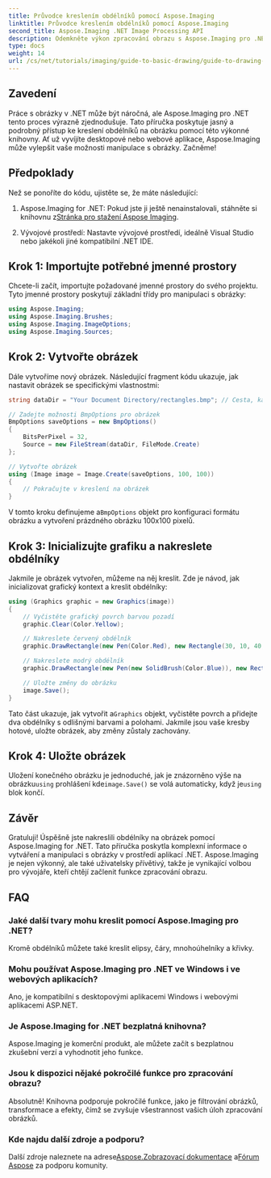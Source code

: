 ```yaml
---
title: Průvodce kreslením obdélníků pomocí Aspose.Imaging
linktitle: Průvodce kreslením obdélníků pomocí Aspose.Imaging
second_title: Aspose.Imaging .NET Image Processing API
description: Odemkněte výkon zpracování obrazu s Aspose.Imaging pro .NET v tomto komplexním průvodci. Naučte se vytvářet a manipulovat s obrázky, konkrétně se zaměřte na kreslení obdélníků s přizpůsobenými barvami a velikostmi.
type: docs
weight: 14
url: /cs/net/tutorials/imaging/guide-to-basic-drawing/guide-to-drawing-rectangle/
---
```

## Zavedení

Práce s obrázky v .NET může být náročná, ale Aspose.Imaging pro .NET tento proces výrazně zjednodušuje. Tato příručka poskytuje jasný a podrobný přístup ke kreslení obdélníků na obrázku pomocí této výkonné knihovny. Ať už vyvíjíte desktopové nebo webové aplikace, Aspose.Imaging může vylepšit vaše možnosti manipulace s obrázky. Začněme!

## Předpoklady

Než se ponoříte do kódu, ujistěte se, že máte následující:

1.  Aspose.Imaging for .NET: Pokud jste ji ještě nenainstalovali, stáhněte si knihovnu z[Stránka pro stažení Aspose Imaging](https://releases.aspose.com/imaging/net/).

2. Vývojové prostředí: Nastavte vývojové prostředí, ideálně Visual Studio nebo jakékoli jiné kompatibilní .NET IDE.

## Krok 1: Importujte potřebné jmenné prostory

Chcete-li začít, importujte požadované jmenné prostory do svého projektu. Tyto jmenné prostory poskytují základní třídy pro manipulaci s obrázky:

```csharp
using Aspose.Imaging;
using Aspose.Imaging.Brushes;
using Aspose.Imaging.ImageOptions;
using Aspose.Imaging.Sources;
```

## Krok 2: Vytvořte obrázek

Dále vytvoříme nový obrázek. Následující fragment kódu ukazuje, jak nastavit obrázek se specifickými vlastnostmi:

```csharp
string dataDir = "Your Document Directory/rectangles.bmp"; // Cesta, kam bude obrázek uložen

// Zadejte možnosti BmpOptions pro obrázek
BmpOptions saveOptions = new BmpOptions()
{
    BitsPerPixel = 32,
    Source = new FileStream(dataDir, FileMode.Create)
};

// Vytvořte obrázek
using (Image image = Image.Create(saveOptions, 100, 100))
{
    // Pokračujte v kreslení na obrázek
}
```

 V tomto kroku definujeme a`BmpOptions` objekt pro konfiguraci formátu obrázku a vytvoření prázdného obrázku 100x100 pixelů.

## Krok 3: Inicializujte grafiku a nakreslete obdélníky

Jakmile je obrázek vytvořen, můžeme na něj kreslit. Zde je návod, jak inicializovat grafický kontext a kreslit obdélníky:

```csharp
using (Graphics graphic = new Graphics(image))
{
    // Vyčistěte grafický povrch barvou pozadí
    graphic.Clear(Color.Yellow);

    // Nakreslete červený obdélník
    graphic.DrawRectangle(new Pen(Color.Red), new Rectangle(30, 10, 40, 80));

    // Nakreslete modrý obdélník
    graphic.DrawRectangle(new Pen(new SolidBrush(Color.Blue)), new Rectangle(10, 30, 80, 40));

    // Uložte změny do obrázku
    image.Save();
}
```

Tato část ukazuje, jak vytvořit a`Graphics` objekt, vyčistěte povrch a přidejte dva obdélníky s odlišnými barvami a polohami. Jakmile jsou vaše kresby hotové, uložte obrázek, aby změny zůstaly zachovány.

## Krok 4: Uložte obrázek

 Uložení konečného obrázku je jednoduché, jak je znázorněno výše na obrázku`using` prohlášení kde`image.Save()` se volá automaticky, když je`using` blok končí.

## Závěr

Gratuluji! Úspěšně jste nakreslili obdélníky na obrázek pomocí Aspose.Imaging for .NET. Tato příručka poskytla komplexní informace o vytváření a manipulaci s obrázky v prostředí aplikací .NET. Aspose.Imaging je nejen výkonný, ale také uživatelsky přívětivý, takže je vynikající volbou pro vývojáře, kteří chtějí začlenit funkce zpracování obrazu.

## FAQ

### Jaké další tvary mohu kreslit pomocí Aspose.Imaging pro .NET?
Kromě obdélníků můžete také kreslit elipsy, čáry, mnohoúhelníky a křivky.

### Mohu používat Aspose.Imaging pro .NET ve Windows i ve webových aplikacích?
Ano, je kompatibilní s desktopovými aplikacemi Windows i webovými aplikacemi ASP.NET.

### Je Aspose.Imaging for .NET bezplatná knihovna?
Aspose.Imaging je komerční produkt, ale můžete začít s bezplatnou zkušební verzí a vyhodnotit jeho funkce.

### Jsou k dispozici nějaké pokročilé funkce pro zpracování obrazu?
Absolutně! Knihovna podporuje pokročilé funkce, jako je filtrování obrázků, transformace a efekty, čímž se zvyšuje všestrannost vašich úloh zpracování obrázků.

### Kde najdu další zdroje a podporu?
 Další zdroje naleznete na adrese[Aspose.Zobrazovací dokumentace](https://reference.aspose.com/imaging/net/) a[Fórum Aspose](https://forum.aspose.com/) za podporu komunity.